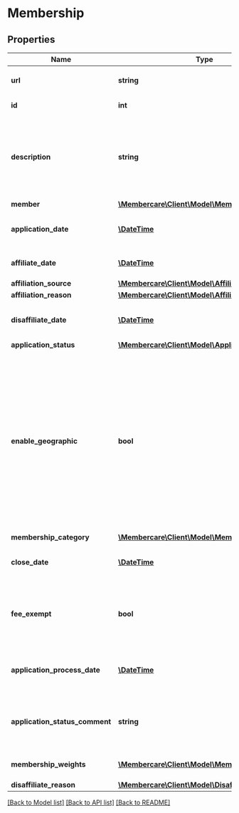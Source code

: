 # Membership

## Properties
Name | Type | Description | Notes
------------ | ------------- | ------------- | -------------
**url** | **string** | The link to the current resource | [optional] 
**id** | **int** | The Id of the membership | [optional] 
**description** | **string** | The description of the membership.  This is usually a comment to the membership. | [optional] 
**member** | [**\Membercare\Client\Model\Member**](Member.md) |  | [optional] 
**application_date** | [**\DateTime**](\DateTime.md) | The application date of the membership | [optional] 
**affiliate_date** | [**\DateTime**](\DateTime.md) | The affiliate date of the membership | [optional] 
**affiliation_source** | [**\Membercare\Client\Model\AffiliationSource**](AffiliationSource.md) |  | [optional] 
**affiliation_reason** | [**\Membercare\Client\Model\AffiliationReason**](AffiliationReason.md) |  | [optional] 
**disaffiliate_date** | [**\DateTime**](\DateTime.md) | The disaffiliate date of the membership. | [optional] 
**application_status** | [**\Membercare\Client\Model\ApplicationStatus**](ApplicationStatus.md) |  | [optional] 
**enable_geographic** | **bool** | Indicates wether or not geographic is enable for the membership.  If true, then the membership will be updated when the members address change to another geographic enabled organization. | [optional] 
**membership_category** | [**\Membercare\Client\Model\MembershipCategory**](MembershipCategory.md) |  | [optional] 
**close_date** | [**\DateTime**](\DateTime.md) | Date when Membership got its end date | [optional] 
**fee_exempt** | **bool** | Indicates if this membership should not be invoiced (by Fee module) | [optional] 
**application_process_date** | [**\DateTime**](\DateTime.md) | Date when the application was processed | [optional] 
**application_status_comment** | **string** | Additional comment in regards to the application status | [optional] 
**membership_weights** | [**\Membercare\Client\Model\MembershipWeight[]**](MembershipWeight.md) | How many percent Member | [optional] 
**disaffiliate_reason** | [**\Membercare\Client\Model\DisaffiliateReason**](DisaffiliateReason.md) |  | [optional] 

[[Back to Model list]](../../README.md#documentation-for-models) [[Back to API list]](../../README.md#documentation-for-api-endpoints) [[Back to README]](../../README.md)

